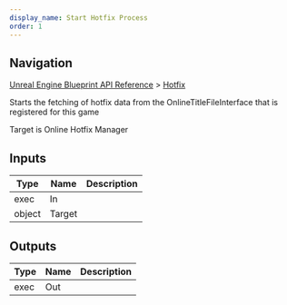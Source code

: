 ```yaml
---
display_name: Start Hotfix Process
order: 1
---
```

## Navigation

[Unreal Engine Blueprint API Reference](https://dev.epicgames.com/documentation/en-us/unreal-engine/BlueprintAPI) > [Hotfix](https://dev.epicgames.com/documentation/en-us/unreal-engine/BlueprintAPI/Hotfix)

Starts the fetching of hotfix data from the OnlineTitleFileInterface that is registered for this game

Target is Online Hotfix Manager

## Inputs

| Type | Name | Description |
| --- | --- | --- |
| exec | In |  |
| object | Target |  |

## Outputs

| Type | Name | Description |
| --- | --- | --- |
| exec | Out |  |
